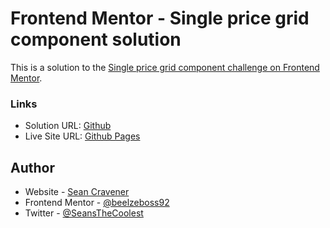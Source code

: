 # Frontend Mentor - Single price grid component solution

This is a solution to the [Single price grid component challenge on Frontend Mentor](https://www.frontendmentor.io/challenges/single-price-grid-component-5ce41129d0ff452fec5abbbc).

### Links

- Solution URL: [Github](https://github.com/SeanCravener/frontend-mentor-challenges/tree/main/level-1/single-price-grid)
- Live Site URL: [Github Pages](https://seancravener.github.io/Frontend-Mentor-Single-Price-Grid/)

## Author

- Website - [Sean Cravener](https://seancravener.com/)
- Frontend Mentor - [@beelzeboss92](https://www.frontendmentor.io/profile/beelzeboss92)
- Twitter - [@SeansTheCoolest](https://twitter.com/SeansTheCoolest)
